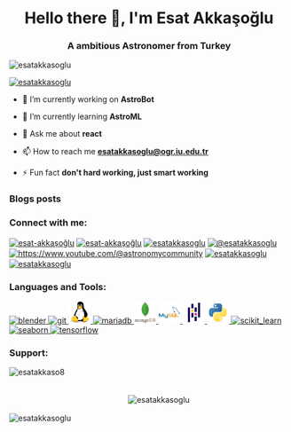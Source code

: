 <h1 align="center">Hello there 👋, I'm Esat Akkaşoğlu</h1>
<h3 align="center">A ambitious Astronomer from Turkey</h3>

<p align="left"> <img src="https://komarev.com/ghpvc/?username=esatakkasoglu&label=Profile%20views&color=0e75b6&style=flat" alt="esatakkasoglu" /> </p>

<p align="left"> <a href="https://github.com/ryo-ma/github-profile-trophy"><img src="https://github-profile-trophy.vercel.app/?username=esatakkasoglu" alt="esatakkasoglu" /></a> </p>

- 🔭 I’m currently working on **AstroBot**

- 🌱 I’m currently learning **AstroML**

- 💬 Ask me about **react**

- 📫 How to reach me **esatakkasoglu@ogr.iu.edu.tr**

- ⚡ Fun fact **don't hard working, just smart working**

### Blogs posts
<!-- BLOG-POST-LIST:START -->
<!-- BLOG-POST-LIST:END -->

<h3 align="left">Connect with me:</h3>
<p align="left">
<a href="https://linkedin.com/in/esat-akkaşoğlu" target="blank"><img align="center" src="https://raw.githubusercontent.com/rahuldkjain/github-profile-readme-generator/master/src/images/icons/Social/linked-in-alt.svg" alt="esat-akkaşoğlu" height="30" width="40" /></a>
<a href="https://stackoverflow.com/users/esat-akkaşoğlu" target="blank"><img align="center" src="https://raw.githubusercontent.com/rahuldkjain/github-profile-readme-generator/master/src/images/icons/Social/stack-overflow.svg" alt="esat-akkaşoğlu" height="30" width="40" /></a>
<a href="https://kaggle.com/esatakkasoglu" target="blank"><img align="center" src="https://raw.githubusercontent.com/rahuldkjain/github-profile-readme-generator/master/src/images/icons/Social/kaggle.svg" alt="esatakkasoglu" height="30" width="40" /></a>
<a href="https://medium.com/@esatakkasoglu" target="blank"><img align="center" src="https://raw.githubusercontent.com/rahuldkjain/github-profile-readme-generator/master/src/images/icons/Social/medium.svg" alt="@esatakkasoglu" height="30" width="40" /></a>
<a href="https://www.youtube.com/c/https://www.youtube.com/@astronomycommunity" target="blank"><img align="center" src="https://raw.githubusercontent.com/rahuldkjain/github-profile-readme-generator/master/src/images/icons/Social/youtube.svg" alt="https://www.youtube.com/@astronomycommunity" height="30" width="40" /></a>
<a href="https://www.codechef.com/users/esatakkasoglu" target="blank"><img align="center" src="https://cdn.jsdelivr.net/npm/simple-icons@3.1.0/icons/codechef.svg" alt="esatakkasoglu" height="30" width="40" /></a>
<a href="https://discord.gg/esatakkasoglu" target="blank"><img align="center" src="https://raw.githubusercontent.com/rahuldkjain/github-profile-readme-generator/master/src/images/icons/Social/discord.svg" alt="esatakkasoglu" height="30" width="40" /></a>
</p>

<h3 align="left">Languages and Tools:</h3>
<p align="left"> <a href="https://www.blender.org/" target="_blank" rel="noreferrer"> <img src="https://download.blender.org/branding/community/blender_community_badge_white.svg" alt="blender" width="40" height="40"/> </a> <a href="https://git-scm.com/" target="_blank" rel="noreferrer"> <img src="https://www.vectorlogo.zone/logos/git-scm/git-scm-icon.svg" alt="git" width="40" height="40"/> </a> <a href="https://www.linux.org/" target="_blank" rel="noreferrer"> <img src="https://raw.githubusercontent.com/devicons/devicon/master/icons/linux/linux-original.svg" alt="linux" width="40" height="40"/> </a> <a href="https://mariadb.org/" target="_blank" rel="noreferrer"> <img src="https://www.vectorlogo.zone/logos/mariadb/mariadb-icon.svg" alt="mariadb" width="40" height="40"/> </a> <a href="https://www.mongodb.com/" target="_blank" rel="noreferrer"> <img src="https://raw.githubusercontent.com/devicons/devicon/master/icons/mongodb/mongodb-original-wordmark.svg" alt="mongodb" width="40" height="40"/> </a> <a href="https://www.mysql.com/" target="_blank" rel="noreferrer"> <img src="https://raw.githubusercontent.com/devicons/devicon/master/icons/mysql/mysql-original-wordmark.svg" alt="mysql" width="40" height="40"/> </a> <a href="https://pandas.pydata.org/" target="_blank" rel="noreferrer"> <img src="https://raw.githubusercontent.com/devicons/devicon/2ae2a900d2f041da66e950e4d48052658d850630/icons/pandas/pandas-original.svg" alt="pandas" width="40" height="40"/> </a> <a href="https://www.python.org" target="_blank" rel="noreferrer"> <img src="https://raw.githubusercontent.com/devicons/devicon/master/icons/python/python-original.svg" alt="python" width="40" height="40"/> </a> <a href="https://scikit-learn.org/" target="_blank" rel="noreferrer"> <img src="https://upload.wikimedia.org/wikipedia/commons/0/05/Scikit_learn_logo_small.svg" alt="scikit_learn" width="40" height="40"/> </a> <a href="https://seaborn.pydata.org/" target="_blank" rel="noreferrer"> <img src="https://seaborn.pydata.org/_images/logo-mark-lightbg.svg" alt="seaborn" width="40" height="40"/> </a> <a href="https://www.tensorflow.org" target="_blank" rel="noreferrer"> <img src="https://www.vectorlogo.zone/logos/tensorflow/tensorflow-icon.svg" alt="tensorflow" width="40" height="40"/> </a> </p>

<h3 align="left">Support:</h3>
<p><a href="https://www.buymeacoffee.com/esatakkaso8"> <img align="left" src="https://cdn.buymeacoffee.com/buttons/v2/default-yellow.png" height="50" width="210" alt="esatakkaso8" /></a></p><br><br>

<p>&nbsp;<img align="center" src="https://github-readme-stats.vercel.app/api?username=esatakkasoglu&show_icons=true&locale=en" alt="esatakkasoglu" /></p>

<p><img align="center" src="https://github-readme-streak-stats.herokuapp.com/?user=esatakkasoglu&" alt="esatakkasoglu" /></p>
